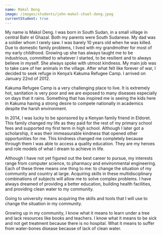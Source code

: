 ```yaml
---
name: Makol Deng
image: /images/students/john-makol-chuol-deng.jpeg
currentStudent: true
---
```


My name is Makol Deng. I was born in South Sudan, in a small village in central Bahr el Ghazal. Both my parents were South Sudanese. My dad was a soldier whom I rarely saw. I was barely 10 years old when he was killed. Due to domestic family problems, I lived with my grandmother for most of my early childhood. Growing up she has always taught me to be industrious, committed to whatever I started, to be resilient and to always believe in myself. She always spoke with utmost kindness. My main job was to take care of her animals in the village. After what felt like forever of war, I decided to seek refuge in Kenya’s Kakuma Refugee Camp. I arrived on January 22nd of 2012.

Kakuma Refugee Camp is a very challenging place to live. It is extremely hot, sanitation is very poor and we are exposed to many diseases especially on days that it rains. Something that has inspired me is seeing the kids here in Kakuma having a strong desire to compete nationally in academics despite the harsh environment.

In 2014, I was lucky to be sponsored by a Kenyan family friend in Eldoret. This family changed my life as they paid for the rest of my primary school fees and supported my first term in high school. Although I later got a scholarship, it was their immeasurable kindness that opened other opportunities for me. This kindness changed me completely because through them I was able to access a quality education. They are my heroes and role models of what I dream to achieve in life.

Although I have not yet figured out the best career to pursue, my interests range from computer science, to pharmacy and environmental engineering. Each of these three means one thing to me: to change the situation of my community and country at large. Acquiring skills in these multidisciplinary combinations of subjects will allow me to solve complex problems. I have always dreamed of providing a better education, building health facilities, and providing clean water to my community.

Going to university means acquiring the skills and tools that I will use to change the situation in my community.

Growing up in my community, I know what it means to learn under a tree and lack resources like books and teachers. I know what it means to be sick and not get treatment because there is no hospital. What it means to suffer from water-bones disease because of lack of clean water.
